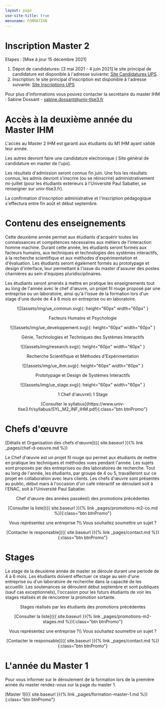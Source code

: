 ```yaml
---
layout: page
use-site-title: true
menuname: FORMATION
---
```


# Inscription Master 2

Etapes : [Mise à jour 15 décembre 2021]

1. Dépot de candidatures: [3 mai 2021 - 4 juin 2021] le site principal de candidature est disponible à l'adresse suivante: [Site Candidatures UPS](https://www.univ-tlse3.fr/candidatures-et-inscriptions/candidatures).
2. Inscription: le site principal d'inscription est disponible à l'adresse suivante: [Site Inscriptions UPS](https://www.univ-tlse3.fr/candidatures-et-inscriptions/inscriptions)

Pour plus d'informations vous pouvez contacter la secrétaire du master IHM :
Sabine Dossant - [sabine.dossant@univ-tlse3.fr](mailto:sabine.dossant@univ-tlse3.fr)


# Accès à la deuxième année du Master IHM

L'accès au Master 2 IHM est garanti aux étudiants du M1 IHM ayant validé leur année.

Les autres devront faire une candidature electronique ( Site général de candidature en master de l'ups).

Les résultats d'admission seront connus fin juin. 
Une fois les résultats connus, les admis devront s'inscrire (ou se réinscrire) 
administrativement mi-juillet (pour les étudiants exterieurs à l'Université Paul Sabatier, 
se renseigner sur univ-tlse3.fr). 

La confirmation d'inscription administrative et l'inscription pédagogique 
s'effectura entre fin août et début septembre.


# Contenu des enseignements

Cette deuxième année permet aux étudiants d'acquérir toutes les connaissances et compétences nécessaires 
aux métiers de l'interaction homme machine. 
Durant cette année, les étudiants seront formés aux facteurs humains, 
aux techniques et technologies des systèmes interactifs, à la recherche scientifique 
et aux méthodes d'expérimentation et d'évaluation. 
Les étudiants seront également formés au prototypage et design d'interface, 
leur permettant à l'issue du master d'assurer des postes charnières 
au sein d'équipes pluridisciplinaires.

Les étudiants seront amenés à mettre en pratique les enseignements tout au long de 
l'année avec le chef d'œuvre, un projet fil rouge proposé par une entreprise ou un laboratoire, 
ainsi qu'à l'issue de la formation lors d'un stage d'une durée de 4 à 6 mois en entreprise ou en laboratoire.


<div class="row">
<div class="col-sm-offset-1 col-sm-2">
<p style="text-align:center">
![](assets/img/ue_commun.svg){: height="60px" width="60px" }
</p>
<p style="text-align:center">
Facteurs Humains et Psychologie
</p>
</div>
<div class="col-sm-2">
<p style="text-align:center">
![](assets/img/ue_developpement.svg){: height="60px" width="60px" }
</p>
<p style="text-align:center">
Génie, Technologies et Techniques des Systèmes Interactifs
</p>
</div>
<div class="col-sm-2">
<p style="text-align:center">
![](assets/img/research.svg){: height="60px" width="60px" }
</p>
<p style="text-align:center">
Recherche Scientifique et Méthodes d'Expérimentation
</p>
</div>
<div class="col-sm-2">
<p style="text-align:center">
![](assets/img/ue_ihm.svg){: height="60px" width="60px" }
</p>
<p style="text-align:center">
Prototypage et Design de Systèmes Interactifs
</p>
</div>
<div class="col-sm-2">
<p style="text-align:center">
![](assets/img/ue_stage.svg){: height="60px" width="60px" }
</p>
<p style="text-align:center">
1 Chef d'œuvre\\
1 Stage
</p>
</div>
</div>
 
<p style="text-align:center">
[Consulter le syllabus](https://www.univ-tlse3.fr/syllabus/SYL_M2_INF_IHM.pdf){:class="btn btnPromo"}
</p>
 
# Chefs d'œuvre

[Détails et Organisation des chefs d'œuvre]({{ site.baseurl }}{% link _pages/chef-d-oeuvre.md %})

Le Chef d'œuvre est un projet fil rouge qui permet aux étudiants de mettre en pratique les techniques et 
méthodes vues pendant l'année. 
Les sujets sont proposés par des entreprises ou des laboratoires de recherche. 
Tout au long de l'année, les étudiants, par groupe de 4 ou 5, travailleront sur ce projet en 
collaboration avec leurs clients. 
Les chefs d'œuvre sont présentés au public, début mars à l'occasion d'un café interactif se déroulant soit à l'ENAC, 
soit à l'Université Paul Sabatier.

<div class="row">
<div class="col-sm-6">
<p style="text-align:center">
Chef d'œuvre des années passées\\
des promotions précédentes
</p>
<p style="text-align:center">
[Consulter la liste]({{ site.baseurl }}{% link _pages/promotions-m2-co.md %}){:class="btn btnPromo"}
</p>
</div>
<div class="col-sm-6">
<p style="text-align:center">
Vous représentez une entreprise ?\\
Vous souhaitez soumettre un sujet ?
</p>
<p style="text-align:center">
[Contacter le responsable]({{ site.baseurl }}{% link _pages/contact.md %}){:class="btn btnPromo"}
</p>
</div>
</div>

 
# Stages

Le stage de la deuxième année de master se déroule durant une periode de 4 à 6 mois. 
Les étudiants doivent effectuer ce stage au sein d'une entreprise ou d'un laboratoire 
de recherche dans la capacité de les accueillir. 
Les soutenances se déroulent début septembre et sont publiques (sauf cas exceptionnels), 
l'occasion pour les futurs étudiants de voir les stages réalisés et de rencontrer la promotion sortante.

<div class="row">
<div class="col-sm-6">
<p style="text-align:center">
Stages réalisés par les étudiants
des promotions précédentes
</p>
<p style="text-align:center">
[Consulter la liste]({{ site.baseurl }}{% link _pages/promotions-m2-stages.md %}){:class="btn btnPromo"}
</p>
</div>
<div class="col-sm-6">
<p style="text-align:center">
Vous représentez une entreprise ?\\
Vous souhaitez soumettre un sujet ?
</p>
<p style="text-align:center">
[Contacter le responsable]({{ site.baseurl }}{% link _pages/contact.md %}){:class="btn btnPromo"}
</p>
</div>
</div>

# L'année du Master 1

Pour vous informer sur le déroulement de la formation lors de la première année du master rendez-vous 
sur la page du master 1.

[Master 1]({{ site.baseurl }}{% link _pages/formation-master-1.md %}){:class="btn btnPromo"}


